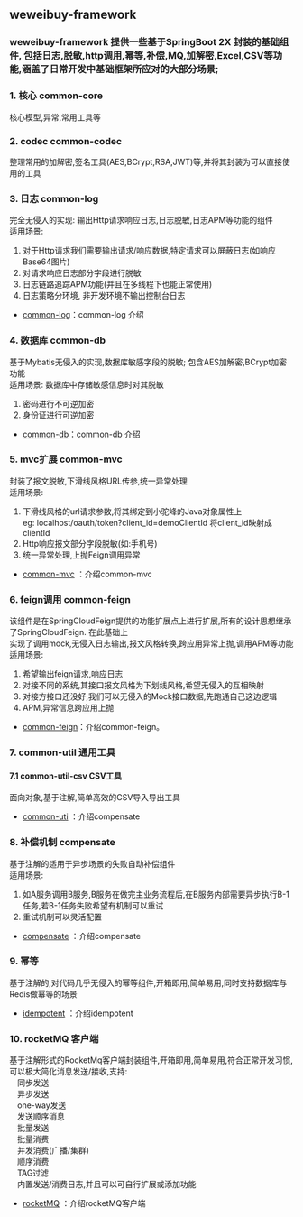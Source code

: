 
 
weweibuy-framework 
--------

### weweibuy-framework 提供一些基于SpringBoot 2X 封装的基础组件, 包括日志,脱敏,http调用,幂等,补偿,MQ,加解密,Excel,CSV等功能,涵盖了日常开发中基础框架所应对的大部分场景;


### 1. 核心 common-core
  核心模型,异常,常用工具等
  
### 2. codec common-codec
  整理常用的加解密,签名工具(AES,BCrypt,RSA,JWT)等,并将其封装为可以直接使用的工具  

### 3. 日志 common-log
  完全无侵入的实现: 输出Http请求响应日志,日志脱敏,日志APM等功能的组件  
  适用场景:  
  1. 对于Http请求我们需要输出请求/响应数据,特定请求可以屏蔽日志(如响应Base64图片)
  2. 对请求响应日志部分字段进行脱敏
  3. 日志链路追踪APM功能(并且在多线程下也能正常使用)
  4. 日志策略分环境, 非开发环境不输出控制台日志
- [common-log](./common/common-log/README.md)：common-log 介绍

### 4. 数据库 common-db
  基于Mybatis无侵入的实现,数据库敏感字段的脱敏; 包含AES加解密,BCrypt加密功能  
  适用场景:  数据库中存储敏感信息时对其脱敏  
   1. 密码进行不可逆加密
   2. 身份证进行可逆加密
- [common-db](./common/common-db/README.md)：common-db 介绍

### 5. mvc扩展 common-mvc
  封装了报文脱敏,下滑线风格URL传参,统一异常处理  
  适用场景: 
   1. 下滑线风格的url请求参数,将其绑定到小驼峰的Java对象属性上  
      eg: localhost/oauth/token?client_id=demoClientId 将client_id映射成clientId
   2. Http响应报文部分字段脱敏(如:手机号)
   3. 统一异常处理,上抛Feign调用异常
- [common-mvc](./common/common-mvc/README.md) ：介绍common-mvc

### 6. feign调用 common-feign
  该组件是在SpringCloudFeign提供的功能扩展点上进行扩展,所有的设计思想继承了SpringCloudFeign. 在此基础上  
  实现了调用mock,无侵入日志输出,报文风格转换,跨应用异常上抛,调用APM等功能  
  适用场景:
   1. 希望输出feign请求,响应日志  
   2. 对接不同的系统,其接口报文风格为下划线风格,希望无侵入的互相映射
   3. 对接方接口还没好,我们可以无侵入的Mock接口数据,先跑通自己这边逻辑
   4. APM,异常信息跨应用上抛
- [common-feign](./common/common-feign/README.md)：介绍common-feign。


### 7. common-util 通用工具
#### 7.1 common-util-csv CSV工具
  面向对象,基于注解,简单高效的CSV导入导出工具
- [common-uti](./common/common-util/README.md) ：介绍compensate  

### 8. 补偿机制 compensate
  基于注解的适用于异步场景的失败自动补偿组件  
   适用场景: 
   1. 如A服务调用B服务,B服务在做完主业务流程后,在B服务内部需要异步执行B-1任务,若B-1任务失败希望有机制可以重试  
   2. 重试机制可以灵活配置 
- [compensate](./compensate/README.md) ：介绍compensate

### 9. 幂等
  基于注解的,对代码几乎无侵入的幂等组件,开箱即用,简单易用,同时支持数据库与Redis做幂等的场景  
- [idempotent](./idempotent/README.md) ：介绍idempotent

### 10. rocketMQ 客户端 
  基于注解形式的RocketMq客户端封装组件,开箱即用,简单易用,符合正常开发习惯,可以极大简化消息发送/接收,支持:   
  &ensp;&ensp;同步发送  
  &ensp;&ensp;异步发送  
  &ensp;&ensp;one-way发送   
  &ensp;&ensp;发送顺序消息   
  &ensp;&ensp;批量发送  
  &ensp;&ensp;批量消费  
  &ensp;&ensp;并发消费(广播/集群)  
  &ensp;&ensp;顺序消费  
  &ensp;&ensp;TAG过滤   
  &ensp;&ensp;内置发送/消费日志,并且可以可自行扩展或添加功能     
- [rocketMQ](./rocketmq/README.md) ：介绍rocketMQ客户端


 





